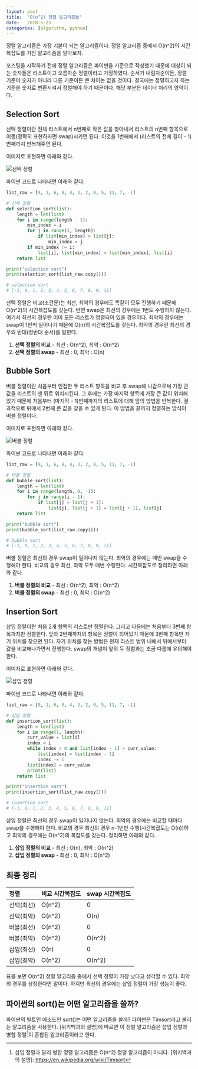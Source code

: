 ```yaml
---
layout: post
title:  "O(n^2) 정렬 알고리즘들"
date:   2018-5-23
categories: [algorithm, python]
---
```


<p class="intro"><span class="dropcap">정</span>렬 알고리즘은 가장 기본이 되는 알고리즘이다. 정렬 알고리즘 중에서 O(n^2)의 시간복잡도를 가진 알고리즘을 알아보자.</p>

포스팅을 시작하기 전에 정렬 알고리즘은 파이썬을 기준으로 작성했기 때문에 대상이 되는 숫자들은 리스트이고 오름차순 정렬이라고 가정하였다. 순서가 내림차순이든, 정렬 기준이 숫자가 아니라 다른 기준이든 큰 차이는 없을 것이다. 결국에는 정렬하고자 하는 기준을 숫자로 변환시켜서 정렬해야 하기 때문이다. 해당 부분은 데이터 처리의 영역이다.

## Selection Sort

선택 정렬이란 전체 리스트에서 n번째로 작은 값을 찾아내서 리스트의 n번째 항목으로 이동(정확히 표현하자면 swap)시키면 된다. 이것을 1번째에서 (리스트의 전체 길이 - 1)번째까지 반복해주면 된다.

이미지로 표현하면 아래와 같다.

![선택 정렬](https://upload.wikimedia.org/wikipedia/commons/thumb/b/b0/Selection_sort_animation.gif/250px-Selection_sort_animation.gif)

파이썬 코드로 나타내면 아래와 같다.

```python
list_raw = [9, 1, 6, 8, 4, 3, 2, 0, 5, 11, 7, -1]

# 선택 정렬
def selection_sort(list):
    length = len(list)
    for i in range(length - 1):
        min_index = i
        for j in range(i, length):
            if list[min_index] > list[j]:
                min_index = j
        if min_index != i:
            list[i], list[min_index] = list[min_index], list[i]
    return list

print("selection sort")
print(selection_sort(list_raw.copy()))

# selection sort
# [-1, 0, 1, 2, 3, 4, 5, 6, 7, 8, 9, 11]
```

선택 정렬은 비교(조건문)는 최선, 최악의 경우에도 똑같이 모두 진행하기 때문에 O(n^2)의 시간복잡도를 갖는다. 반면 swap은 최선의 경우에는 1번도 수행하지 않는다. 여기서 최선의 경우란 이미 모든 리스트가 정렬되어 있을 경우이다. 최악의 경우에는 swap이 1번씩 일어나기 때문에 O(n)의 시간복잡도를 갖는다. 최악의 경우란 최선의 경우의 반대(정반대 순서)를 말한다.

1. **선택 정렬의 비교** - 최선 : O(n^2), 최악 : O(n^2)
2. **선택 정렬의 swap** - 최선 : 0, 최악 : O(n)

## Bubble Sort

버블 정렬이란 처음부터 인접한 두 리스트 항목을 비교 후 swap해 나감으로써 가장 큰 값을 리스트의 맨 뒤로 위치시킨다. 그 후에는 가장 마지막 항목에 가장 큰 값이 위치해 있기 때문에 처음부터 (마지막 - 1)번째까지의 리스트에 대해 앞의 방법을 반복한다. 결과적으로 뒤에서 2번째 큰 값을 찾을 수 있게 된다. 이 방법을 끝까지 정렬하는 방식이 버블 정렬이다.

이미지로 표현하면 아래와 같다.

![버블 정렬](https://upload.wikimedia.org/wikipedia/commons/3/37/Bubble_sort_animation.gif)

파이썬 코드로 나타내면 아래와 같다.

```python
list_raw = [9, 1, 6, 8, 4, 3, 2, 0, 5, 11, 7, -1]

# 버블 정렬
def bubble_sort(list):
    length = len(list)
    for i in range(length, 0, -1):
        for j in range(i - 1):
            if list[j] > list[j + 1]:
                list[j], list[j + 1] = list[j + 1], list[j]
    return list

print("bubble sort")
print(bubble_sort(list_raw.copy()))

# bubble sort
# [-1, 0, 1, 2, 3, 4, 5, 6, 7, 8, 9, 11]
```

버블 정렬은 최선의 경우 swap이 일어나지 않는다. 최악의 경우에는 매번 swap을 수행해야 한다. 비교의 경우 최선, 최악 모두 매번 수행한다. 시간복잡도로 정리하면 아래와 같다.

1. **버블 정렬의 비교** - 최선 : O(n^2), 최악 : O(n^2)
2. **버블 정렬의 swap** - 최선 : 0, 최악 : O(n^2)

## Insertion Sort

삽입 정렬이란 처음 2개 항목의 리스트만 정렬한다. 그리고 다음에는 처음부터 3번째 항목까지만 정렬한다. 앞의 2번째까지의 항목은 정렬이 되어있기 때문에 3번째 항목만 자기 위치를 찾으면 된다. 자기 위치를 찾는 방법은 현재 리스트 범위 내에서 뒤에서부터 값을 비교해나가면서 진행한다. swap의 개념이 앞의 두 정렬과는 조금 다름에 유의해야 한다.

이미지로 표현하면 아래와 같다.

![삽입 정렬](https://upload.wikimedia.org/wikipedia/commons/2/25/Insertion_sort_animation.gif)

파이썬 코드로 나타내면 아래와 같다.

```python
list_raw = [9, 1, 6, 8, 4, 3, 2, 0, 5, 11, 7, -1]

# 삽입 정렬
def insertion_sort(list):
    length = len(list)
    for i in range(1, length):
        curr_value = list[i]
        index = i
        while index > 0 and list[index - 1] > curr_value:
            list[index] = list[index - 1]
            index -= 1
        list[index] = curr_value
        print(list)
    return list

print("insertion sort")
print(insertion_sort(list_raw.copy()))

# insertion sort
# [-1, 0, 1, 2, 3, 4, 5, 6, 7, 8, 9, 11]
```

삽입 정렬은 최선의 경우 swap이 일어나지 않는다. 최악의 경우에는 비교할 때마다 swap을 수행해야 한다. 비교의 경우 최선의 경우 n-1번만 수행(시간복잡도는 O(n))하고 최악의 경우에는 O(n^2)의 복잡도를 갖는다. 정리하면 아래와 같다.

1. **삽입 정렬의 비교** - 최선 : O(n), 최악 : O(n^2)
2. **삽입 정렬의 swap** - 최선 : 0, 최악 : O(n^2)

## 최종 정리

| 정렬 | 비교 시간복잡도 | swap 시간복잡도 |
|:-----------|:-------|:-------|
| 선택(최선) | O(n^2) | 0 |
| 선택(최악) | O(n^2) | O(n) |
| 버블(최선) | O(n^2) | 0 |
| 버블(최악) | O(n^2) | O(n^2) |
| 삽입(최선) | O(n) | 0 |
| 삽입(최악) | O(n^2) | O(n^2) |

표를 보면 O(n^2) 정렬 알고리즘 중에서 선택 정렬이 가장 낫다고 생각할 수 있다. 최악의 경우를 상정한다면 말이다. 하지만 최선의 경우에는 삽입 정렬이 가장 성능이 좋다.

## 파이썬의 sort()는 어떤 알고리즘을 쓸까?

파이썬의 빌트인 메소드인 sort()는 어떤 알고리즘을 쓸까? 파이썬은 Timsort라고 불리는 알고리즘을 사용한다. [위키백과의 설명]에 따르면 이 정렬 알고리즘은 삽입 정렬과 병합 정렬[^1]이 혼합된 알고리즘이라고 한다.

[^1]: 삽입 정렬과 달리 병합 정렬 알고리즘은 O(n^2) 정렬 알고리즘이 아니다.
[위키백과의 설명]: https://en.wikipedia.org/wiki/Timsort
